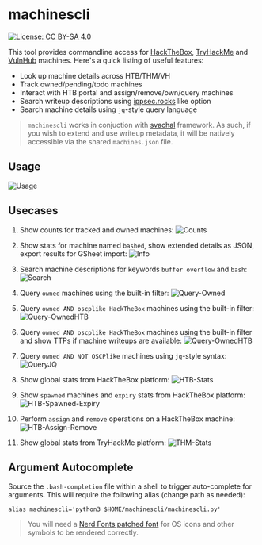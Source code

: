 # machinescli

[![License: CC BY-SA 4.0](https://raw.githubusercontent.com/7h3rAm/7h3rAm.github.io/master/static/files/ccbysa4.svg)](https://creativecommons.org/licenses/by-sa/4.0/)

This tool provides commandline access for [HackTheBox](https://www.hackthebox.eu), [TryHackMe](https://tryhackme.com/) and [VulnHub](https://www.vulnhub.com/) machines. Here's a quick listing of useful features:

- Look up machine details across HTB/THM/VH
- Track owned/pending/todo machines
- Interact with HTB portal and assign/remove/own/query machines
- Search writeup descriptions using [ippsec.rocks](https://ippsec.rocks/?#) like option
- Search machine details using `jq`-style query language

> `machinescli` works in conjuction with [svachal](https://github.com/7h3rAm/svachal) framework.
> As such, if you wish to extend and use writeup metadata, it will be natively accessible via the shared `machines.json` file.

## Usage
![Usage](machinescli01.png)

## Usecases
1. Show counts for tracked and owned machines:
![Counts](machinescli02.png)

1. Show stats for machine named `bashed`, show extended details as JSON, export results for GSheet import:
![Info](machinescli03.png)

1. Search machine descriptions for keywords `buffer overflow` and `bash`:
![Search](machinescli04.png)

1. Query `owned` machines using the built-in filter:
![Query-Owned](machinescli05.png)

1. Query `owned AND oscplike HackTheBox` machines using the built-in filter:
![Query-OwnedHTB](machinescli06.png)

1. Query `owned AND oscplike HackTheBox` machines using the built-in filter and show TTPs if machine writeups are available:
![Query-OwnedHTB](machinescli06a.png)

1. Query `owned AND NOT OSCPlike` machines using `jq`-style syntax:
![QueryJQ](machinescli07.png)

1. Show global stats from HackTheBox platform:
![HTB-Stats](machinescli08.png)

1. Show `spawned` machines and `expiry` stats from HackTheBox platform:
![HTB-Spawned-Expiry](machinescli09.png)

1. Perform `assign` and `remove` operations on a HackTheBox machine:
![HTB-Assign-Remove](machinescli10.png)

1. Show global stats from TryHackMe platform:
![THM-Stats](machinescli11.png)

## Argument Autocomplete
Source the `.bash-completion` file within a shell to trigger auto-complete for arguments. This will require the following alias (change path as needed): 
```console
alias machinescli='python3 $HOME/machinescli/machinescli.py'
```

> You will need a [Nerd Fonts patched font](https://github.com/ryanoasis/nerd-fonts/tree/master/patched-fonts) for OS icons and other symbols to be rendered correctly.
